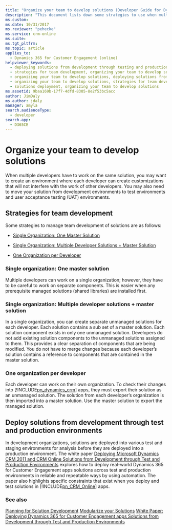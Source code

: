 ```yaml
---
title: "Organize your team to develop solutions (Developer Guide for Dynamics 365 for Customer Engagement apps) | MicrosoftDocs"
description: "This document lists down some strategies to use when multiple developers are working on the same solution"
ms.custom:
ms.date: 10/31/2017
ms.reviewer: "pehecke"
ms.service: crm-online
ms.suite:
ms.tgt_pltfrm:
ms.topic: article
applies_to:
  - Dynamics 365 for Customer Engagement (online)
helpviewer_keywords:
  - deploying solutions from development through testing and production, organizing your team to develop solutions
  - strategies for team development, organizing your team to develop solutions
  - organizing your team to develop solutions, deploying solutions from development through testing and production
  - organizing your team to develop solutions, strategies for team development
  - solutions deployment, organizing your team to develop solutions
ms.assetid: 9baa169b-17f7-4dfd-8305-8e2f53bc5acc
author: JimDaly
ms.author: jdaly
manager: amyla
search.audienceType:
  - developer
search.app:
  - D365CE
---
```

# Organize your team to develop solutions

When multiple developers have to work on the same solution, you may want to create an environment where each developer can create customizations that will not interfere with the work of other developers. You may also need to move your solution from development environments to test environments and user acceptance testing (UAT) environments.

<a name="BKMK_StrategiesForTeamDev"></a>
## Strategies for team development
 Some strategies to manage team development of solutions are as follows:

-   [Single Organization: One Master Solution](organize-team-develop-solutions.md#BKMK_SingleOrgMasterSolution)

-   [Single Organization: Multiple Developer Solutions + Master Solution](organize-team-develop-solutions.md#BKMK_SingleOrgMultipleDeveloper)

-   [One Organization per Developer](organize-team-develop-solutions.md#BKMK_OneOrgPerDev)

<a name="BKMK_SingleOrgMasterSolution"></a>
### Single organization: One master solution
 Multiple developers can work on a single organization; however, they have to be careful to work on separate components. This is easier when any prerequisite managed solutions (shared libraries) are installed first.

<a name="BKMK_SingleOrgMultipleDeveloper"></a>
### Single organization: Multiple developer solutions + master solution
 In a single organization, you can create separate unmanaged solutions for each developer. Each solution contains a sub set of a master solution. Each solution component exists in only one unmanaged solution. Developers do not add existing solution components to the unmanaged solutions assigned to them. This provides a clear separation of components that are being modified. You do not have to merge changes because each developer’s solution contains a reference to components that are contained in the master solution.

<a name="BKMK_OneOrgPerDev"></a>
### One organization per developer
 Each developer can work on their own organization. To check their changes into [!INCLUDE[pn_dynamics_crm](../includes/pn-dynamics-crm.md)] apps, they must export their solution as an unmanaged solution. The solution from each developer’s organization is then imported into a master solution. Use the master solution to export the managed solution.

<a name="BKMK_DeployingSolutionsFromDevThroughToProduction"></a>
## Deploy solutions from development through test and production environments
 In development organizations, solutions are deployed into various test and staging environments for analysis before they are deployed into a production environment. The white paper [Deploying Microsoft Dynamics CRM 2011 and CRM Online Solutions from Development through Test and Production Environments](https://go.microsoft.com/fwlink/p/?LinkId=232288) explores how to deploy real-world Dynamics 365 for Customer Engagement apps solutions across test and production environments in reliable and repeatable ways by using automation. The paper also highlights specific constraints that exist when you deploy and test solutions in [!INCLUDE[pn_CRM_Online](../includes/pn-crm-online.md)] apps.

### See also
 [Planning for Solution Development](plan-solution-development.md)
 [Modularize your Solutions](organize-solutions.md)
 [White Paper: Deploying Dynamics 365 for Customer Engagement apps Solutions from Development through Test and Production Environments](https://www.microsoft.com/download/en/details.aspx?displaylang=en&id=27824)
